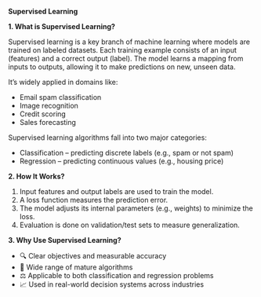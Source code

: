 **Supervised Learning**

**1. What is Supervised Learning?**

Supervised learning is a key branch of machine learning where models are trained on labeled datasets. 
Each training example consists of an input (features) and a correct output (label). 
The model learns a mapping from inputs to outputs, allowing it to make predictions on new, unseen data.

It’s widely applied in domains like:
- Email spam classification  
- Image recognition  
- Credit scoring  
- Sales forecasting  

Supervised learning algorithms fall into two major categories:
- Classification – predicting discrete labels (e.g., spam or not spam)  
- Regression – predicting continuous values (e.g., housing price)


**2. How It Works?**

1. Input features and output labels are used to train the model.
2. A loss function measures the prediction error.
3. The model adjusts its internal parameters (e.g., weights) to minimize the loss.
4. Evaluation is done on validation/test sets to measure generalization.

**3. Why Use Supervised Learning?**

- 🔍 Clear objectives and measurable accuracy  
- 🧰 Wide range of mature algorithms  
- ⚖️ Applicable to both classification and regression problems  
- 📈 Used in real-world decision systems across industries  

